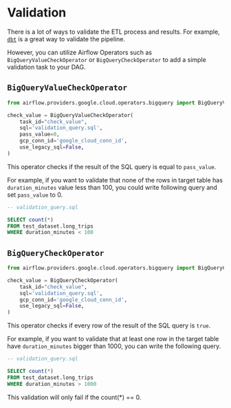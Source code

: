 # Validation

There is a lot of ways to validate the ETL process and results. For example, [`dbt`](https://www.getdbt.com/) is a great way to validate the pipeline.

However, you can utilize Airflow Operators such as `BigQueryValueCheckOperator` or `BigQueryCheckOperator` to add a simple validation task to your DAG. 

## `BigQueryValueCheckOperator`

```python
from airflow.providers.google.cloud.operators.bigquery import BigQueryValueCheckOperator

check_value = BigQueryValueCheckOperator(
    task_id="check_value",
    sql='validation_query.sql',
    pass_value=0,
    gcp_conn_id='google_cloud_conn_id',
    use_legacy_sql=False,
)
```
This operator checks if the result of the SQL query is equal to `pass_value`. 

For example, if you want to validate that none of the rows in target table has `duration_minutes` value less than 100, 
you could write following query and set `pass_value` to 0. 
```sql
-- validation_query.sql 

SELECT count(*)
FROM test_dataset.long_trips
WHERE duration_minutes < 100
```

## `BigQueryCheckOperator`

```python
from airflow.providers.google.cloud.operators.bigquery import BigQueryCheckOperator

check_value = BigQueryCheckOperator(
    task_id="check_value",
    sql='validation_query.sql',
    gcp_conn_id='google_cloud_conn_id',
    use_legacy_sql=False,
)
```
This operator checks if every row of the result of the SQL query is `true`. 

For example, if you want to validate that at least one row in the target table have `duration_minutes` bigger than 1000,
you can write the following query. 
```sql
-- validation_query.sql 

SELECT count(*)
FROM test_dataset.long_trips
WHERE duration_minutes > 1000
```
This validation will only fail if the count(*) == 0.